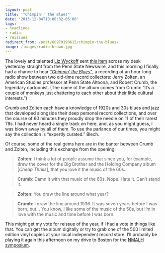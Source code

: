 ```yaml
---
layout: post 
title: '"Chimpin'' the Blues"' 
date: '2013-12-04T10:00:32-05:00' 
tags: 
- headlines 
- radio 
- reissues 
redirect_from: /post/68979190615/chimpin-the-blues/
image: /images/radio-brown.jpg
--- 
```


The lovely and talented [Liz Wyckoff](https://twitter.com/elizwyckoff) sent [this item](http:/ews.psu.edu/story/295583/2013/11/25/arts-and-entertainment/decade-later-wpsu-radio-program-%E2%80%98chimpin%E2%80%99-blues%E2%80%99) across my desk yesterday straight from the Penn State Newswire, and this morning I finally had a chance to hear [*“Chimpin’ the Blues”*](http://www.amazon.com/Chimpin-Blues-Robert-Crumb-Zolten/dp/B00FR0P6Y8ef=sr_1_2?ie=UTF8&qid=1386005105&sr=8-2&keywords=chimpin+the+blues), a recording of an hour-long radio show between two old-time record collectors: Jerry Zolten, an American Studies professor at Penn State Altoona, and Robert Crumb, the legendary cartoonist. (The name of the album comes from Crumb: “It’s a couple of monkeys just chattering to each other about their little cultural interests.”)

Crumb and Zolten each have a knowledge of 1920s and 30s blues and jazz that developed alongside their deep personal record collections, and over the course of 60 minutes they proudly drop the needle on 11 of their rarest 78s. I had never heard a single track on here, and, as you might guess, I was blown away by all of them. To use the parlance of our times, you might say the collection is “expertly curated.” Blech.

Of course, some of the real gems here are in the banter between Crumb and Zolten, including this exchange from the opening:

> **Zolten**: I think a lot of people assume that since you, for example, drew the cover for the Big Brother and the Holding Company album [*Cheap Thrills*], that you love it the music of the 60s…  

> **Crumb**: Damn it with that music of the 60s. Nope. Hate it. Can’t stand it.  

> **Zolten**: You draw the line around what year?

> **Crumb**: I draw the line around 1936. It was seven years before I was born, but… You know, I like some of the music of the 50s, but I’m in love with the music and time before I was born.

This might get my vote for reissue of the year, if I had a vote in things like that. You can get the album digitally or try to grab one of the 500 limited edition vinyl copies at your local independent record store. I’ll probably be playing it again this afternoon on my drive to Boston for the [NMALH symposium](http://www.northeastern.eduulabmalh/).


